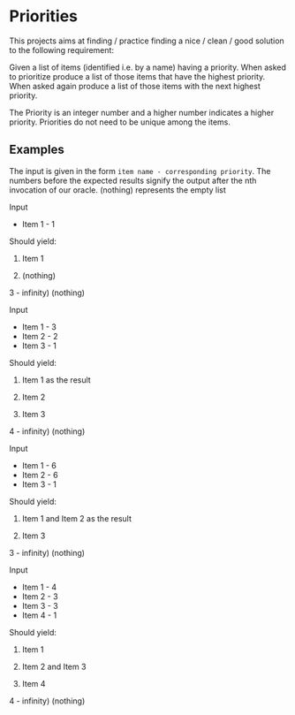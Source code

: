 # Priorities

This projects aims at finding / practice finding a nice / clean / good solution to the following requirement:

Given a list of items (identified i.e. by a name) having a priority.
When asked to prioritize produce a list of those items that have the highest priority.
When asked again produce a list of those items with the next highest priority.

The Priority is an integer number and a higher number indicates a higher priority. Priorities do not need to be unique among the items.

## Examples

The input is given in the form `item name - corresponding priority`.
The numbers before the expected results signify the output after the nth invocation of our oracle. (nothing) represents the empty list

Input
* Item 1 - 1

Should yield:

1) Item 1

2) (nothing)

3 - infinity) (nothing)

Input
* Item 1 - 3
* Item 2 - 2
* Item 3 - 1

Should yield:

1) Item 1 as the result

2) Item 2

3) Item 3

4 - infinity) (nothing)

Input
* Item 1 - 6
* Item 2 - 6
* Item 3 - 1

Should yield:

1) Item 1 and Item 2 as the result

2) Item 3

3 - infinity) (nothing)

Input
* Item 1 - 4
* Item 2 - 3
* Item 3 - 3
* Item 4 - 1

Should yield:

1) Item 1

2) Item 2 and Item 3

3) Item 4

4 - infinity) (nothing)
